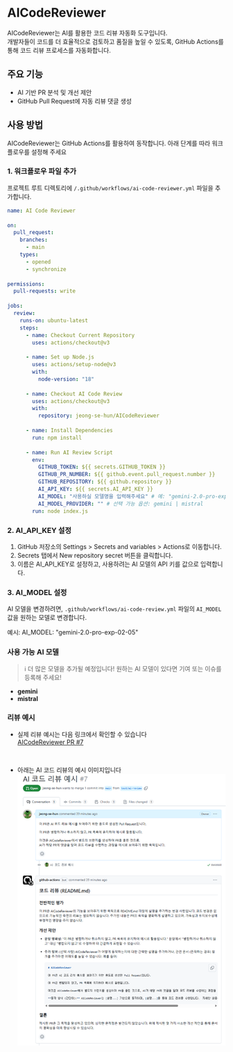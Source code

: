 # AICodeReviewer

AICodeReviewer는 AI를 활용한 코드 리뷰 자동화 도구입니다.  
개발자들이 코드를 더 효율적으로 검토하고 품질을 높일 수 있도록,
GitHub Actions를 통해 코드 리뷰 프로세스를 자동화합니다.

## 주요 기능

- AI 기반 PR 분석 및 개선 제안
- GitHub Pull Request에 자동 리뷰 댓글 생성

## 사용 방법

AICodeReviewer는 GitHub Actions를 활용하여 동작합니다. 아래 단계를 따라 워크플로우를 설정해 주세요

### 1. 워크플로우 파일 추가

프로젝트 루트 디렉토리에 `/.github/workflows/ai-code-reviewer.yml` 파일을 추가합니다.

```yaml
name: AI Code Reviewer

on:
  pull_request:
    branches:
      - main
    types:
      - opened
      - synchronize

permissions:
  pull-requests: write

jobs:
  review:
    runs-on: ubuntu-latest
    steps:
      - name: Checkout Current Repository
        uses: actions/checkout@v3

      - name: Set up Node.js
        uses: actions/setup-node@v3
        with:
          node-version: "18"

      - name: Checkout AI Code Review
        uses: actions/checkout@v3
        with:
          repository: jeong-se-hun/AICodeReviewer

      - name: Install Dependencies
        run: npm install

      - name: Run AI Review Script
        env:
          GITHUB_TOKEN: ${{ secrets.GITHUB_TOKEN }}
          GITHUB_PR_NUMBER: ${{ github.event.pull_request.number }}
          GITHUB_REPOSITORY: ${{ github.repository }}
          AI_API_KEY: ${{ secrets.AI_API_KEY }}
          AI_MODEL: "사용하실 모델명을 입력해주세요" # 예: "gemini-2.0-pro-exp-02-05"
          AI_MODEL_PROVIDER: "" # 선택 가능 옵션: gemini | mistral
        run: node index.js
```

### 2. AI_API_KEY 설정

1. GitHub 저장소의 Settings > Secrets and variables > Actions로 이동합니다.
2. Secrets 탭에서 New repository secret 버튼을 클릭합니다.
3. 이름은 AI_API_KEY로 설정하고, 사용하려는 AI 모델의 API 키를 값으로 입력합니다.

### 3. AI_MODEL 설정

AI 모델을 변경하려면, `.github/workflows/ai-code-review.yml` 파일의 `AI_MODEL` 값을 원하는 모델로 변경합니다.

예시: AI_MODEL: "gemini-2.0-pro-exp-02-05"

### 사용 가능 AI 모델

> ℹ️ 더 많은 모델을 추가될 예정입니다! 원하는 AI 모델이 있다면 기여 또는 이슈를 등록해 주세요!

- **gemini**
- **mistral**

### 리뷰 예시

- 실제 리뷰 예시는 다음 링크에서 확인할 수 있습니다  
  [AICodeReviewer PR #7](https://github.com/jeong-se-hun/AICodeReviewer/pull/7)

  <br/>

- 아래는 AI 코드 리뷰의 예시 이미지입니다  
  ![AI Code Review 예시 이미지](./docs/images/ai-code-review-example.png)
